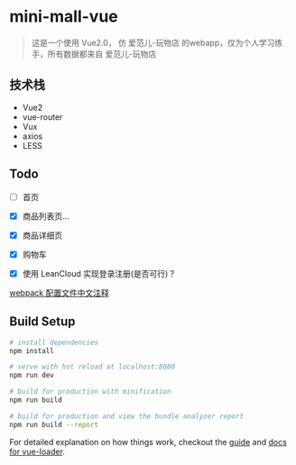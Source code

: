 # mini-mall-vue

> 这是一个使用 Vue2.0， 仿 爱范儿-玩物店 的webapp，仅为个人学习练手，所有数据都来自 爱范儿-玩物店


## 技术栈
- Vue2
- vue-router
- Vux
- axios
- LESS

## Todo
- [ ] 首页
- [x] 商品列表页...
- [x] 商品详细页
- [x] 购物车
- [x] 使用 LeanCloud 实现登录注册(是否可行)？



[webpack 配置文件中文注释](http://www.qdfuns.com/notes/40585/9e2cd48b5ef2c1fc14118eabe67d11bc.html)

## Build Setup

``` bash
# install dependencies
npm install

# serve with hot reload at localhost:8080
npm run dev

# build for production with minification
npm run build

# build for production and view the bundle analyzer report
npm run build --report
```

For detailed explanation on how things work, checkout the [guide](http://vuejs-templates.github.io/webpack/) and [docs for vue-loader](http://vuejs.github.io/vue-loader).
